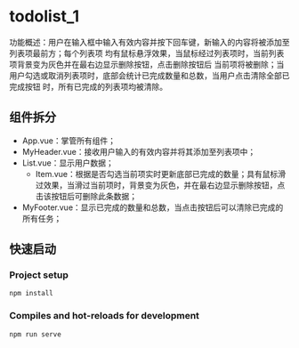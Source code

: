# todolist_1
功能概述：用户在输入框中输入有效内容并按下回车键，新输入的内容将被添加至列表项最前方；每个列表项
均有鼠标悬浮效果，当鼠标经过列表项时，当前列表项背景变为灰色并在最右边显示删除按钮，点击删除按钮后
当前项将被删除；当用户勾选或取消列表项时，底部会统计已完成数量和总数，当用户点击清除全部已完成按钮
时，所有已完成的列表项均被清除。

## 组件拆分
- App.vue：掌管所有组件；
- MyHeader.vue：接收用户输入的有效内容并将其添加至列表项中；
- List.vue：显示用户数据；
  - Item.vue：根据是否勾选当前项实时更新底部已完成的数量；具有鼠标滑过效果，当滑过当前项时，背景变为灰色，并在最右边显示删除按钮，点击该按钮后可删除此条数据；
- MyFooter.vue：显示已完成的数量和总数，当点击按钮后可以清除已完成的所有任务；

## 快速启动

### Project setup
```
npm install
```

### Compiles and hot-reloads for development
```
npm run serve
```
